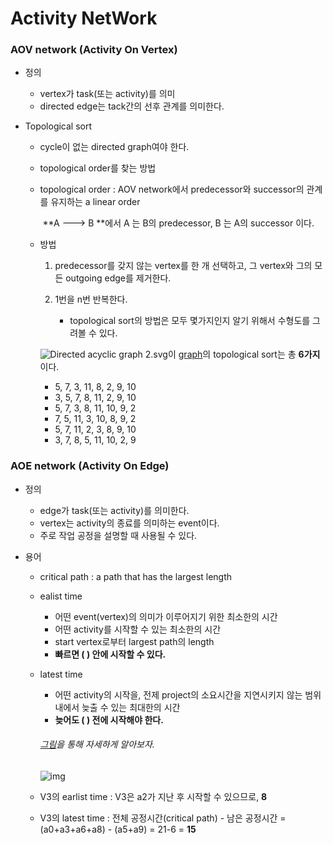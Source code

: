 # Activity NetWork

### AOV network (Activity On Vertex)

* 정의

  * vertex가 task(또는 activity)를 의미
  * directed edge는 tack간의 선후 관계를 의미한다.

* Topological sort

  * cycle이 없는 directed graph여야 한다.

  * topological order를 찾는 방법

  * topological order : AOV network에서 predecessor와 successor의 관계를 유지하는 a linear order

    ​		**A ---> B **에서    A 는 B의 predecessor,   B 는 A의 successor 이다. 

  * 방법

    1. predecessor를 갖지 않는 vertex를 한 개 선택하고, 그 vertex와 그의 모든 outgoing edge를 제거한다.

    2. 1번을 n번 반복한다.



       * topological sort의 방법은 모두 몇가지인지 알기 위해서 수형도를 그려볼 수 있다.

    ![Directed acyclic graph 2.svg](https://upload.wikimedia.org/wikipedia/commons/thumb/0/03/Directed_acyclic_graph_2.svg/180px-Directed_acyclic_graph_2.svg.png)이 [graph](https://en.wikipedia.org/wiki/Topological_sorting)의 topological sort는 총 **6가지**이다.

    * 5, 7, 3, 11, 8, 2, 9, 10 

    - 3, 5, 7, 8, 11, 2, 9, 10 
    - 5, 7, 3, 8, 11, 10, 9, 2 
    - 7, 5, 11, 3, 10, 8, 9, 2 
    - 5, 7, 11, 2, 3, 8, 9, 10 
    - 3, 7, 8, 5, 11, 10, 2, 9 

### AOE network (Activity On Edge)

* 정의

  * edge가 task(또는 activity)를 의미한다.
  * vertex는 activity의 종료를 의미하는 event이다.
  * 주로 작업 공정을 설명할 때 사용될 수 있다.

* 용어

  * critical path : a path that has the largest length

  * ealist time 

    * 어떤 event(vertex)의 의미가 이루어지기 위한 최소한의 시간
    * 어떤 activity를 시작할 수 있는 최소한의 시간
    * start vertex로부터 largest path의 length
    * **빠르면 (          ) 안에 시작할 수 있다.**

  * latest time

    * 어떤 activity의 시작을, 전제 project의 소요시간을 지연시키지 않는 범위 내에서 늦출 수 있는 최대한의 시간
    * **늦어도 (          ) 전에 시작해야 한다.**

    ###### [그림](http://blog.naver.com/PostView.nhn?blogId=heojh93&logNo=220019810426&parentCategoryNo=&categoryNo=12&viewDate=&isShowPopularPosts=true&from=search)을 통해 자세하게 알아보자.

    ![img](http://postfiles6.naver.net/20140603_37/heojh93_1401806517312VbOhL_PNG/q2.PNG?type=w1)

  * V3의 earlist time : V3은 a2가 지난 후 시작할 수 있으므로, **8**

  * V3의 latest time : 전체 공정시간(critical path) - 남은 공정시간 = (a0+a3+a6+a8) - (a5+a9) = 21-6 = **15** 

